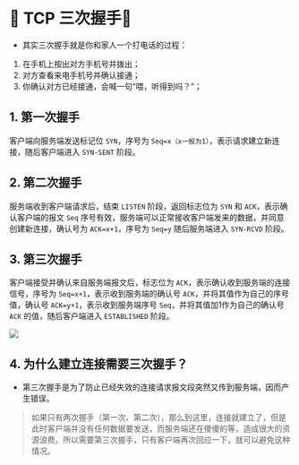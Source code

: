 # 🌈 TCP 三次握手🤝

- 其实三次握手就是你和家人一个打电话的过程：
1. 在手机上按出对方手机号并拨出；
2. 对方查看来电手机号并确认接通；
3. 你确认对方已经接通，会喊一句“喂，听得到吗？”；

## 1. 第一次握手

客户端向服务端发送标记位 `SYN`，序号为 `Seq=x（x一般为1）`，表示请求建立新连接，随后客户端进入 `SYN-SENT` 阶段。

## 2. 第二次握手

服务端收到客户端请求后，结束 `LISTEN` 阶段，返回标志位为 `SYN` 和 `ACK`，表示确认客户端的报文 `Seq` 序号有效，服务端可以正常接收客户端发来的数据，并同意创建新连接，确认号为 `ACK=x+1`，序号为 `Seq=y` 随后服务端进入 `SYN-RCVD` 阶段。

## 3. 第三次握手

客户端接受并确认来自服务端报文后，标志位为 `ACK`，表示确认收到服务端的连接信号，序号为 `Seq=x+1`，表示收到服务端的确认号 `ACK`，并将其值作为自己的序号值，确认号 `ACK=y+1`，表示收到服务端序号 `Seq`，并将其值加1作为自己的确认号 `ACK` 的值，随后客户端进入 `ESTABLISHED` 阶段。

![](https://pic.rmb.bdstatic.com/861fa058f2da35f8efa70b29bf7c45fd8689.gif)

## 4. 为什么建立连接需要三次握手？

- 第三次握手是为了防止已经失效的连接请求报文段突然又传到服务端，因而产生错误。

> 如果只有两次握手（第一次、第二次），那么到这里，连接就建立了，但是此时客户端并没有任何数据要发送，而服务端还在傻傻的等，造成很大的资源浪费。所以需要第三次握手，只有客户端再次回应一下，就可以避免这种情况。
